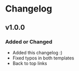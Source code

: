 # Changelog

## v1.0.0

### Added or Changed
- Added this changelog :)
- Fixed typos in both templates
- Back to top links
